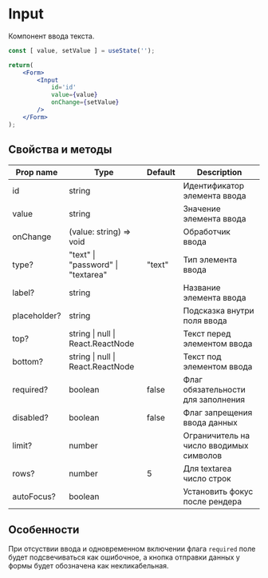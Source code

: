 # Input
Компонент ввода текста.

```jsx
const [ value, setValue ] = useState('');

return(
    <Form>
        <Input
            id='id'
            value={value}
            onChange={setValue}
        />
    </Form>
);
```

## Свойства и методы
|Prop name|Type|Default|Description|
|---------|----|-------|-----------|
|id|string||Идентификатор элемента ввода|
|value|string||Значение элемента ввода|
|onChange|(value: string) => void||Обработчик ввода|
|type?|"text" \| "password" \| "textarea"|"text"|Тип элемента ввода|
|label?|string||Название элемента ввода|
|placeholder?|string||Подсказка внутри поля ввода|
|top?|string \| null \| React.ReactNode||Текст перед элементом ввода|
|bottom?|string \| null \| React.ReactNode||Текст под элементом ввода|
|required?|boolean|false|Флаг обязательности для заполнения|
|disabled?|boolean|false|Флаг запрещения ввода данных|
|limit?|number||Ограничитель на число вводимых символов|
|rows?|number|5|Для textarea число строк|
|autoFocus?|boolean||Установить фокус после рендера|

## Особенности
При отсуствии ввода и одновременном включении флага `required` поле будет подсвечиваться как ошибочное, а кнопка отправки данных у формы будет обозначена как некликабельная.